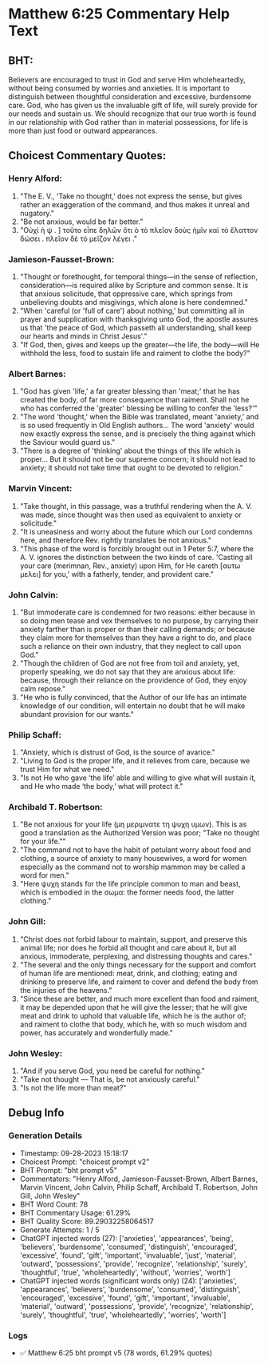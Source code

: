 # Matthew 6:25 Commentary Help Text

## BHT:
Believers are encouraged to trust in God and serve Him wholeheartedly, without being consumed by worries and anxieties. It is important to distinguish between thoughtful consideration and excessive, burdensome care. God, who has given us the invaluable gift of life, will surely provide for our needs and sustain us. We should recognize that our true worth is found in our relationship with God rather than in material possessions, for life is more than just food or outward appearances.

## Choicest Commentary Quotes:
### Henry Alford:
1. "The E. V., 'Take no thought,' does not express the sense, but gives rather an exaggeration of the command, and thus makes it unreal and nugatory."
2. "Be not anxious, would be far better."
3. "Οὐχὶ ἡ ψ . ] τοῦτο εἶπε δηλῶν ὅτι ὁ τὸ πλεῖον δοὺς ἡμῖν καὶ τὸ ἔλαττον δώσει . πλεῖον δὲ τὸ μεῖζον λέγει ."

### Jamieson-Fausset-Brown:
1. "Thought or forethought, for temporal things—in the sense of reflection, consideration—is required alike by Scripture and common sense. It is that anxious solicitude, that oppressive care, which springs from unbelieving doubts and misgivings, which alone is here condemned."
2. "When 'careful (or 'full of care') about nothing,' but committing all in prayer and supplication with thanksgiving unto God, the apostle assures us that 'the peace of God, which passeth all understanding, shall keep our hearts and minds in Christ Jesus'."
3. "If God, then, gives and keeps up the greater—the life, the body—will He withhold the less, food to sustain life and raiment to clothe the body?"

### Albert Barnes:
1. "God has given 'life,' a far greater blessing than 'meat;' that he has created the body, of far more consequence than raiment. Shall not he who has conferred the 'greater' blessing be willing to confer the 'less?'"
2. "The word 'thought,' when the Bible was translated, meant 'anxiety,' and is so used frequently in Old English authors... The word 'anxiety' would now exactly express the sense, and is precisely the thing against which the Saviour would guard us."
3. "There is a degree of 'thinking' about the things of this life which is proper... But it should not be our supreme concern; it should not lead to anxiety; it should not take time that ought to be devoted to religion."

### Marvin Vincent:
1. "Take thought, in this passage, was a truthful rendering when the A. V. was made, since thought was then used as equivalent to anxiety or solicitude."
2. "It is uneasiness and worry about the future which our Lord condemns here, and therefore Rev. rightly translates be not anxious."
3. "This phase of the word is forcibly brought out in 1 Peter 5:7, where the A. V. ignores the distinction between the two kinds of care. 'Casting all your care (merimnan, Rev., anxiety) upon Him, for He careth [αυτω μελει] for you,' with a fatherly, tender, and provident care."

### John Calvin:
1. "But immoderate care is condemned for two reasons: either because in so doing men tease and vex themselves to no purpose, by carrying their anxiety farther than is proper or than their calling demands; or because they claim more for themselves than they have a right to do, and place such a reliance on their own industry, that they neglect to call upon God."
2. "Though the children of God are not free from toil and anxiety, yet, properly speaking, we do not say that they are anxious about life: because, through their reliance on the providence of God, they enjoy calm repose."
3. "He who is fully convinced, that the Author of our life has an intimate knowledge of our condition, will entertain no doubt that he will make abundant provision for our wants."

### Philip Schaff:
1. "Anxiety, which is distrust of God, is the source of avarice."
2. "Living to God is the proper life, and it relieves from care, because we trust Him for what we need."
3. "Is not He who gave ‘the life’ able and willing to give what will sustain it, and He who made ‘the body,’ what will protect it."

### Archibald T. Robertson:
1. "Be not anxious for your life (μη μεριμνατε τη ψυχη υμων). This is as good a translation as the Authorized Version was poor; "Take no thought for your life.""
2. "The command not to have the habit of petulant worry about food and clothing, a source of anxiety to many housewives, a word for women especially as the command not to worship mammon may be called a word for men."
3. "Here ψυχη stands for the life principle common to man and beast, which is embodied in the σωμα: the former needs food, the latter clothing."

### John Gill:
1. "Christ does not forbid labour to maintain, support, and preserve this animal life; nor does he forbid all thought and care about it, but all anxious, immoderate, perplexing, and distressing thoughts and cares."
2. "The several and the only things necessary for the support and comfort of human life are mentioned: meat, drink, and clothing; eating and drinking to preserve life, and raiment to cover and defend the body from the injuries of the heavens."
3. "Since these are better, and much more excellent than food and raiment, it may be depended upon that he will give the lesser; that he will give meat and drink to uphold that valuable life, which he is the author of; and raiment to clothe that body, which he, with so much wisdom and power, has accurately and wonderfully made."

### John Wesley:
1. "And if you serve God, you need be careful for nothing." 
2. "Take not thought — That is, be not anxiously careful."
3. "Is not the life more than meat?"


## Debug Info
### Generation Details
- Timestamp: 09-28-2023 15:18:17
- Choicest Prompt: "choicest prompt v2"
- BHT Prompt: "bht prompt v5"
- Commentators: "Henry Alford, Jamieson-Fausset-Brown, Albert Barnes, Marvin Vincent, John Calvin, Philip Schaff, Archibald T. Robertson, John Gill, John Wesley"
- BHT Word Count: 78
- BHT Commentary Usage: 61.29%
- BHT Quality Score: 89.29032258064517
- Generate Attempts: 1 / 5
- ChatGPT injected words (27):
	['anxieties', 'appearances', 'being', 'believers', 'burdensome', 'consumed', 'distinguish', 'encouraged', 'excessive', 'found', 'gift', 'important', 'invaluable', 'just', 'material', 'outward', 'possessions', 'provide', 'recognize', 'relationship', 'surely', 'thoughtful', 'true', 'wholeheartedly', 'without', 'worries', 'worth']
- ChatGPT injected words (significant words only) (24):
	['anxieties', 'appearances', 'believers', 'burdensome', 'consumed', 'distinguish', 'encouraged', 'excessive', 'found', 'gift', 'important', 'invaluable', 'material', 'outward', 'possessions', 'provide', 'recognize', 'relationship', 'surely', 'thoughtful', 'true', 'wholeheartedly', 'worries', 'worth']

### Logs
- ✅ Matthew 6:25 bht prompt v5 (78 words, 61.29% quotes)